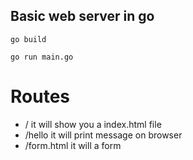 ## Basic web server in go

```
go build

go run main.go

```

# Routes

- / it will show you a index.html file
- /hello it will print message on browser
- /form.html it will a form
